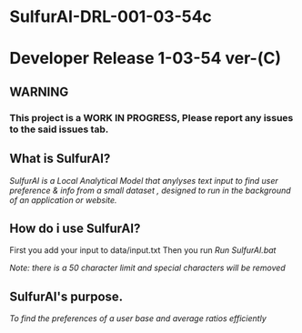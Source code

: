# SulfurAI-DRL-001-03-54c
# Developer Release 1-03-54 ver-(C)
 
## WARNING
### This project is a WORK IN PROGRESS, Please report any issues to the said issues tab.

## What is SulfurAI?

_SulfurAI is a Local Analytical Model that anylyses text input to find user preference & info from a small dataset , designed to run in the background of an application or website._

## How do i use SulfurAI?

First you add your input to data/input.txt
Then you run 
_Run SulfurAI.bat_

_Note: there is a 50 character limit and special characters will be removed_

## SulfurAI's purpose.

_To find the preferences of a user base and average ratios efficiently_
